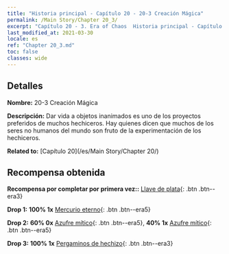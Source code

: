 ```yaml
---
title: "Historia principal - Capítulo 20 - 20-3 Creación Mágica"
permalink: /Main Story/Chapter 20_3/
excerpt: "Capítulo 20 - 3. Era of Chaos  Historia principal - Capítulo 20_3. 20-3 Creación Mágica"
last_modified_at: 2021-03-30
locale: es
ref: "Chapter 20_3.md"
toc: false
classes: wide
---
```


## Detalles

 **Nombre:** 20-3 Creación Mágica

 **Descripción:** Dar vida a objetos inanimados es uno de los proyectos preferidos de muchos hechiceros. Hay quienes dicen que muchos de los seres no humanos del mundo son fruto de la experimentación de los hechiceros.

 **Related to:** [Capítulo 20](/es/Main Story/Chapter 20/)

## Recompensa obtenida

 **Recompensa por completar por primera vez::** [Llave de plata](/es/Items/con_693/){: .btn .btn--era3}

 **Drop 1:** **100% 1x** [Mercurio eterno](/es/Items/mat_70/){: .btn .btn--era5}

 **Drop 2:** **60% 0x** [Azufre mítico](/es/Items/mat_64/){: .btn .btn--era5}, **40% 1x** [Azufre mítico](/es/Items/mat_64/){: .btn .btn--era5}

 **Drop 3:** **100% 1x** [Pergaminos de hechizo](/es/Items/con_694/){: .btn .btn--era3}

